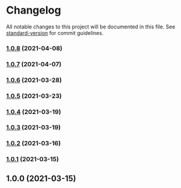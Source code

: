 # Changelog

All notable changes to this project will be documented in this file. See [standard-version](https://github.com/conventional-changelog/standard-version) for commit guidelines.

### [1.0.8](https://github.com/toyokumo/eslint-config/compare/v1.0.7...v1.0.8) (2021-04-08)

### [1.0.7](https://github.com/toyokumo/eslint-config/compare/v1.0.6...v1.0.7) (2021-04-07)

### [1.0.6](https://github.com/toyokumo/eslint-config/compare/v1.0.5...v1.0.6) (2021-03-28)

### [1.0.5](https://github.com/toyokumo/eslint-config/compare/v1.0.4...v1.0.5) (2021-03-23)

### [1.0.4](https://github.com/toyokumo/eslint-config/compare/v1.0.3...v1.0.4) (2021-03-19)

### [1.0.3](https://github.com/toyokumo/eslint-config/compare/v1.0.2...v1.0.3) (2021-03-19)

### [1.0.2](https://github.com/toyokumo/eslint-config/compare/v1.0.1...v1.0.2) (2021-03-16)

### [1.0.1](https://github.com/toyokumo/eslint-config/compare/v1.0.0...v1.0.1) (2021-03-15)

## 1.0.0 (2021-03-15)
